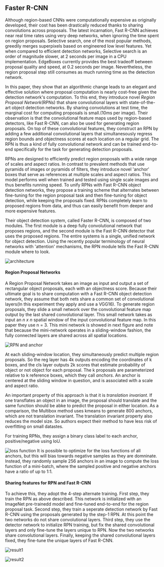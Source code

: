 ## Faster R-CNN

Although region-based CNNs were computationally expensive as originally developed, their cost has been drastically reduced thanks to sharing convolutions across proposals. The latest incarnation, Fast R-CNN achieves near real time rates using very deep networks, when ignoring the time spent on region proposals. Selective search, one of the most popular methods, greedily merges superpixels based on engineered low level features. Yet when compared to efficient detection networks, Selective search is an order of magnitude slower, at 2 seconds per image in a CPU implementation. EdgeBoxes currently provides the best tradeoff between proposal quality and speed, at 0.2 seconds per image. Nevertheless, the region proposal step still consumes as much running time as the detection network. 
 
 In this paper, they show that an algorithmic change leads to an elegant and effective solution where proposal computation is nearly cost-free given the detection network's computation. To this end, they introduce novel _Region Proposal Network_(RPNs) that share convolutional layers with state-of-the-art object detection networks. By sharing convolutions at test time, the marginal cost for computing proposals is small.(10ms per image). Their observation is that the convolutional feature maps used by region-based detectors, like Fast R-CNN, can also be used for generating region proposals. On top of these convolutional features, they construct an RPN by adding a few additional convolutional layers that simultanesously regress region bounds and objectness scores at each location on a regular grid. The RPN is thus a kind of fully convolutional network and can be trained end-to-end specifically for the task for generating detection proposals. 
 
 RPNs are designed to efficiently predict region proposals with a wide range of scales and aspect ratios. In contrast to prevalent methods that use pyramids of images or pyramids of filters, they introduce novel 'anchor' boxes that serve as references at multiple scales and aspect ratios. This model performs well when trained and tested using single scale images and thus benefits running speed. To unify RPNs with Fast R-CNN object detection networks, they propose a training scheme that alternates between fine-tuning for the region proposal task and then fine-tuning for object detection, while keeping the proposals fixed. RPNs completely learn to proposed regions from data, and thus can easily benefit from deeper and more expensive features.
 
 Their object detection system, called Faster R-CNN, is composed of two modules. The first module is a deep fully convolutional network that proposes regions, and the second module is the Fast R-CNN detector that uses the proposed regions. The entire systems is a single, unified network for object detection. Using the recently popular terminology of neural networks with 'attention' mechanisms, the RPN module tells the Fast R-CNN module where to look.
 
 ![architecture](https://user-images.githubusercontent.com/90513931/222379227-ba9acbb4-b614-4e82-9168-e4d148f634a7.png)
 
 
 #### Region Proposal Networks
 
 A Region Proposal Network takes an image as input and output a set of rectangular object proposals, each with an objectness score. Because their ultimate goal is to share computation with a Fast R-CNN object detection network, they assume that both nets share a common set of convolutional layers(In this experiment they apply and use a VGG16). To generate region proposals, they slide a small network over the convolutional feature map output by the last shared convolutional layer. This small network takes as input an _n x n_ spatial window of the input convolutional feature map. In this paper they use n = 3. This mini network is showed in next figure and note that because the mini-network operates in a sliding-window fashion, the fully connected layers are shared across all spatial locations. 

![RPN and anchor](https://user-images.githubusercontent.com/90513931/222379223-030445b8-5a26-41b1-9bba-7e061ce617bf.png)

 
 At each sliding-window location, they simultaneously predict multiple region proposals. So the reg layer has 4k outputs encoding the coordinates of k boxes, and the cls layer outputs 2k scores that estimate probability of object or not object for each proposal. The k proposals are parameterized relative to k reference boxes, which they call _anchors_. An anchor is centered at the sliding window in question, and is associated with a scale and aspect ratio.
 
 An important property of this approach is that it is _translation invariant_. If one transflates an object in an image, the proposal should translate and the same function should be abke to predict the proposal in either location. As a comparison, the Multibox method uses kmeans to generate 800 anchors, which are not translation invariant. The translation invariant property also reduces the model size. So authors expect their method to have less risk of overfitting on small datastes.
 
 For training RPNs, they assign a binary class label to each anchor, positive/negative using IoU.

![loss function](https://user-images.githubusercontent.com/90513931/222379219-7dd885f7-e51a-4275-929e-2948ef37d446.png)
 It is possible to optimize for the loss functions of all anchors, but this will bias towards negative samples as they are domninate. Instead, they randomly sample 256 anchors in an image to compute the loss function of a mini-batch, where the sampled positive and negative anchors have a ratio of up to 1:1.
 
 #### Sharing features for RPN and Fast R-CNN
 
 To achieve this, they adopt the 4-step alternate training. First step, they train the RPN as above described. This network is initialized with an ImageNet pre-trainedd model and fine-tuned end-to-end for the region proposal task. Second step, they train a seperate detection network by Fast R-CNN using the proposals generated by the step-1 RPN. At this point the two networks do not share convolutional layers. Third step, they use the detector network to initialize RPN training, but fix the shared convolutional layers and only fine-tune the layers unique to RPN. Now the two networks share convolutional layers. Finally, keeping the shared convolutional layers fixed, they fine-tune the unique layers of Fast R-CNN.
 
 ![result1](https://user-images.githubusercontent.com/90513931/222608185-9e04785f-37ec-4f47-8c08-fb46808c114e.png)
 

 ![result2](https://user-images.githubusercontent.com/90513931/222608172-37e78dfa-e9a9-4d46-972f-959b1a2e9b65.png)
